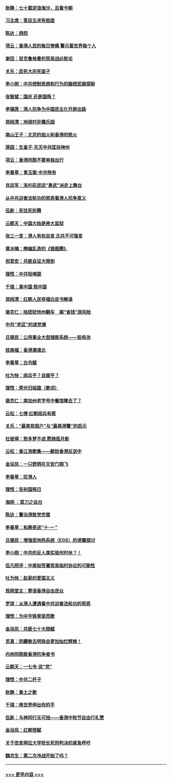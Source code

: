 #### [耿静：七十载逆浪淘沙，且看今朝](../pages/nsc993/n11564520.md?t=10030544) 
#### [习主席：答应五求有脸面](../pages/nsc993/n11563953.md?t=10030544) 
#### [陈达：鸽怨](../pages/nsc993/n11561879.md?t=10030544) 
#### [项云：香港人民的每日惨痛  警示着世界每个人](../pages/nsc993/n11559273.md?t=10030544) 
#### [谢田：驳克鲁格曼的贸易战必败论](../pages/nsc993/n11555840.md?t=10030544) 
#### [关乐：启死大庆死面子](../pages/nsc993/n11556823.md?t=10030544) 
#### [李小刚：中共控制思想和行为的脑控武器探秘](../pages/nsc993/n11556776.md?t=10030544) 
#### [张智斌：国庆  还是国殇？](../pages/nsc993/n11556617.md?t=10030544) 
#### [李镇莲：港人抗争为中国民主化开辟出路](../pages/nsc993/n11556570.md?t=10030544) 
#### [郑纯清：地球村非魔乐园](../pages/nsc993/n11555415.md?t=10030544) 
#### [南山王子：北京的焰火和香港的怒火](../pages/nsc993/n11555318.md?t=10030544) 
#### [莲园：生查子·天灭中共匡扶神州](../pages/nsc993/n11555302.md?t=10030544) 
#### [项云：香港同胞不要单独出行](../pages/nsc993/n11555276.md?t=10030544) 
#### [李春草：青玉案‧中共特务](../pages/nsc993/n11552356.md?t=10030544) 
#### [肖运军：洛杉矶民运“勇武”派走上舞台](../pages/nsc993/n11551595.md?t=10030544) 
#### [从中共迫害法轮功的邪恶看港人抗争意义](../pages/nsc993/n11540858.md?t=10030544) 
#### [伍新：死往死折腾](../pages/nsc993/n11550174.md?t=10030544) 
#### [云鹤天：中国大陆是座大监狱](../pages/nsc993/n11550155.md?t=10030544) 
#### [张三一言：港人有权自变 北共不可强变](../pages/nsc993/n11550132.md?t=10030544) 
#### [黄冰楠：瞎编乱造的《狼图腾》](../pages/nsc993/n11550082.md?t=10030544) 
#### [祝君安：共匪自证大限到](../pages/nsc993/n11550041.md?t=10030544) 
#### [理悟：中共轻嘚瑟](../pages/nsc993/n11547978.md?t=10030544) 
#### [千瑞：真中国 假中国](../pages/nsc993/n11547865.md?t=10030544) 
#### [郑纯清：红朝人民幸福白皮书解读](../pages/nsc993/n11547499.md?t=10030544) 
#### [骆克仁：陆团犹他州翻车　揭“省钱”游风险](../pages/nsc993/n11546977.md?t=10030544) 
#### [中共“老区”的退党潮](../pages/nsc993/n11545995.md?t=10030544) 
#### [吕锡民：公用事业大型储能系统——铅电池](../pages/nsc993/n11545701.md?t=10030544) 
#### [桂南福：香港潮涌北](../pages/nsc993/n11545682.md?t=10030544) 
#### [李春草：白鸟赋](../pages/nsc993/n11545663.md?t=10030544) 
#### [吐为快：阅兵乎？自娱乎？](../pages/nsc993/n11545625.md?t=10030544) 
#### [理悟：荣光归祖国（歌词）](../pages/nsc993/n11545616.md?t=10030544) 
#### [骆克仁：南加州老字号中餐馆哪去了？](../pages/nsc993/n11545120.md?t=10030544) 
#### [云松：七律 红朝阅兵有感](../pages/nsc993/n11542394.md?t=10030544) 
#### [关乐：“最美贫困户”与“最美港警”的启示](../pages/nsc993/n11542252.md?t=10030544) 
#### [杜彼得：愁多梦不成 愿随孤月影](../pages/nsc993/n11540296.md?t=10030544) 
#### [云松：香江浩歌集——献给香港反送中](../pages/nsc993/n11540149.md?t=10030544) 
#### [金浴凤：一只野鸽在天安门翔飞](../pages/nsc993/n11540280.md?t=10030544) 
#### [李春草：叹港人](../pages/nsc993/n11540119.md?t=10030544) 
#### [理悟：告别国殇日](../pages/nsc993/n11539610.md?t=10030544) 
#### [海网 ：菜刀之自白](../pages/nsc993/n11539597.md?t=10030544) 
#### [陈达：警治港致党完蛋](../pages/nsc993/n11538127.md?t=10030544) 
#### [李春草：和蔡奇送“十·一 ”](../pages/nsc993/n11537810.md?t=10030544) 
#### [吕锡民：增强型地热系统（EGS）的诱震探讨](../pages/nsc993/n11537765.md?t=10030544) 
#### [李小刚：中共的反人类实验何时休？！](../pages/nsc993/n11537669.md?t=10030544) 
#### [伍凡短评：中美拟签署贸易临时协议的可能性](../pages/nsc993/n11536773.md?t=10030544) 
#### [吐为快：赵家的爱国主义](../pages/nsc993/n11536750.md?t=10030544) 
#### [观雨堂主：寄语香港自由民众](../pages/nsc993/n11536735.md?t=10030544) 
#### [罗琼：从港人遭遇看中共迫害法轮功的邪恶](../pages/nsc993/n11507862.md?t=10030544) 
#### [理悟：为中华铁脊梁而歌](../pages/nsc993/n11534458.md?t=10030544) 
#### [金浴凤：共匪七十大限赋](../pages/nsc993/n11534434.md?t=10030544) 
#### [觅真：阴霾散去明珠会更加灿烂辉煌！](../pages/nsc993/n11531858.md?t=10030544) 
#### [内地同胞致香港抗争者书](../pages/nsc993/n11531645.md?t=10030544) 
#### [云鹤天：一七令‧说“党”](../pages/nsc993/n11529099.md?t=10030544) 
#### [理悟：中共二杆子](../pages/nsc993/n11529046.md?t=10030544) 
#### [耿静：勇士之歌](../pages/nsc993/n11527562.md?t=10030544) 
#### [千瑞：唤世界伸出你的手](../pages/nsc993/n11526942.md?t=10030544) 
#### [伍新：与神同行无可挡——香港中秋节自由行礼赞](../pages/nsc993/n11526801.md?t=10030544) 
#### [金浴凤：红朝恨赋](../pages/nsc993/n11524312.md?t=10030544) 
#### [关于改变两位大学校长死刑判决的紧急呼吁](../pages/nsc993/n11524103.md?t=10030544) 
#### [魏京生：第二次冷战开始了吗？](../pages/nsc993/n11524023.md?t=10030544) 

----
#### [ >>> 更早内容 <<< ](../indexes/nsc993-earlier.md)
